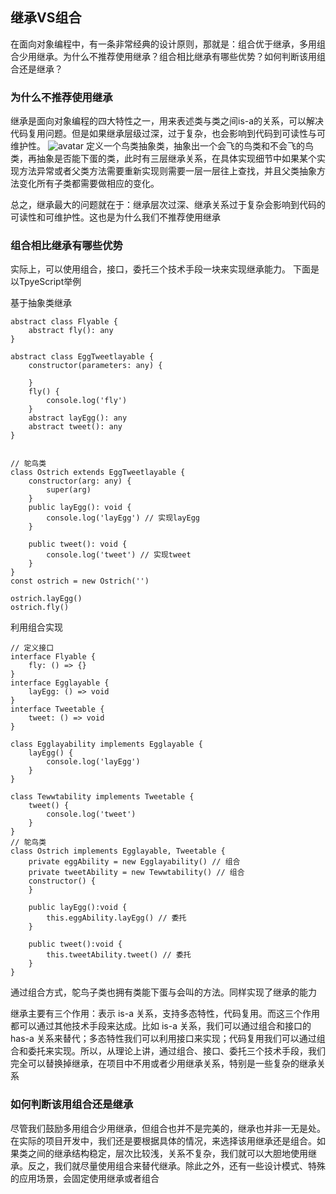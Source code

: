 ## 继承VS组合
在面向对象编程中，有一条非常经典的设计原则，那就是：组合优于继承，多用组合少用继承。为什么不推荐使用继承？组合相比继承有哪些优势？如何判断该用组合还是继承？

### 为什么不推荐使用继承

继承是面向对象编程的四大特性之一，用来表述类与类之间is-a的关系，可以解决代码复用问题。但是如果继承层级过深，过于复杂，也会影响到代码到可读性与可维护性。
![avatar](https://static001.geekbang.org/resource/image/3f/c6/3f99fa541e7ec7656a1dd35cc4f28bc6.jpg)
定义一个鸟类抽象类，抽象出一个会飞的鸟类和不会飞的鸟类，再抽象是否能下蛋的类，此时有三层继承关系，在具体实现细节中如果某个实现方法异常或者父类方法需要重新实现则需要一层一层往上查找，并且父类抽象方法变化所有子类都需要做相应的变化。

总之，继承最大的问题就在于：继承层次过深、继承关系过于复杂会影响到代码的可读性和可维护性。这也是为什么我们不推荐使用继承

### 组合相比继承有哪些优势

实际上，可以使用组合，接口，委托三个技术手段一块来实现继承能力。
下面是以TpyeScript举例

基于抽象类继承
```
abstract class Flyable {
    abstract fly(): any
}

abstract class EggTweetlayable {
    constructor(parameters: any) {

    }
    fly() {
        console.log('fly')
    }
    abstract layEgg(): any
    abstract tweet(): any
}


// 鸵鸟类
class Ostrich extends EggTweetlayable {
    constructor(arg: any) {
        super(arg)
    }
    public layEgg(): void {
        console.log('layEgg') // 实现layEgg
    }

    public tweet(): void {
        console.log('tweet') // 实现tweet
    }
}
const ostrich = new Ostrich('')

ostrich.layEgg()
ostrich.fly()
```

利用组合实现

```
// 定义接口
interface Flyable {
    fly: () => {}
}
interface Egglayable {
    layEgg: () => void
}
interface Tweetable {
    tweet: () => void
}

class Egglayability implements Egglayable {
    layEgg() {
        console.log('layEgg')
    }
}

class Tewwtability implements Tweetable {
    tweet() {
        console.log('tweet')
    }
}
// 鸵鸟类
class Ostrich implements Egglayable, Tweetable {
    private eggAbility = new Egglayability() // 组合
    private tweetAbility = new Tewwtability() // 组合
    constructor() {
    }

    public layEgg():void {
        this.eggAbility.layEgg() // 委托
    }

    public tweet():void {
        this.tweetAbility.tweet() // 委托
    }
}
```
通过组合方式，鸵鸟子类也拥有类能下蛋与会叫的方法。同样实现了继承的能力

继承主要有三个作用：表示 is-a 关系，支持多态特性，代码复用。而这三个作用都可以通过其他技术手段来达成。比如 is-a 关系，我们可以通过组合和接口的 has-a 关系来替代；多态特性我们可以利用接口来实现；代码复用我们可以通过组合和委托来实现。所以，从理论上讲，通过组合、接口、委托三个技术手段，我们完全可以替换掉继承，在项目中不用或者少用继承关系，特别是一些复杂的继承关系

### 如何判断该用组合还是继承
尽管我们鼓励多用组合少用继承，但组合也并不是完美的，继承也并非一无是处。在实际的项目开发中，我们还是要根据具体的情况，来选择该用继承还是组合。如果类之间的继承结构稳定，层次比较浅，关系不复杂，我们就可以大胆地使用继承。反之，我们就尽量使用组合来替代继承。除此之外，还有一些设计模式、特殊的应用场景，会固定使用继承或者组合
